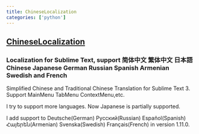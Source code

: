 ```yaml
---
title: ChineseLocalization
categories: ['python']
---
```

## [ChineseLocalization](https://github.com/rexdf/ChineseLocalization)

### Localization for Sublime Text,  support 简体中文 繁体中文 日本語  Chinese Japanese German Russian Spanish Armenian Swedish and French

Simplified Chinese and Traditional Chinese Translation for Sublime Text 3. Support MainMenu TabMenu ContextMenu,etc.

I try to support more languages. Now Japanese is partially supported.

I add support to Deutsche(German) Русский(Russian) Español(Spanish) Հայերեն(Armenian) Svenska(Swedish) Français(French) in version 1.11.0.
